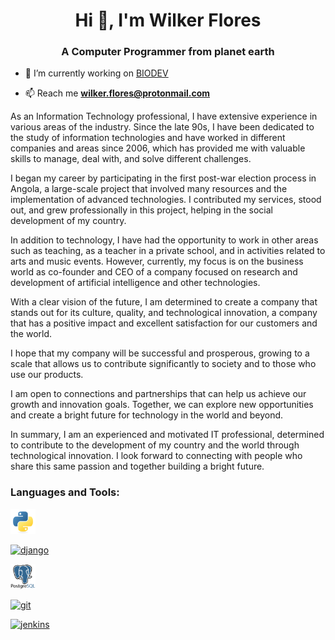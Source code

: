 <h1 align="center">Hi 👋, I'm Wilker Flores</h1>
<h3 align="center">A Computer Programmer from planet earth</h3>


- 🔭 I’m currently working on [BIODEV](https://biodev.herokuapp.com/)

- 📫 Reach me **wilker.flores@protonmail.com**

As an Information Technology professional, I have extensive experience in various areas of the industry. Since the late 90s, I have been dedicated to the study of information technologies and have worked in different companies and areas since 2006, which has provided me with valuable skills to manage, deal with, and solve different challenges.

I began my career by participating in the first post-war election process in Angola, a large-scale project that involved many resources and the implementation of advanced technologies. I contributed my services, stood out, and grew professionally in this project, helping in the social development of my country.

In addition to technology, I have had the opportunity to work in other areas such as teaching, as a teacher in a private school, and in activities related to arts and music events. However, currently, my focus is on the business world as co-founder and CEO of a company focused on research and development of artificial intelligence and other technologies.

With a clear vision of the future, I am determined to create a company that stands out for its culture, quality, and technological innovation, a company that has a positive impact and excellent satisfaction for our customers and the world.

I hope that my company will be successful and prosperous, growing to a scale that allows us to contribute significantly to society and to those who use our products.

I am open to connections and partnerships that can help us achieve our growth and innovation goals. Together, we can explore new opportunities and create a bright future for technology in the world and beyond.

In summary, I am an experienced and motivated IT professional, determined to contribute to the development of my country and the world through technological innovation. I look forward to connecting with people who share this same passion and together building a bright future.

 
</p>
<h3 align="left">Languages and Tools:</h3>

<a href="https://www.python.org" target="_blank" rel="noreferrer"><img src="https://raw.githubusercontent.com/devicons/devicon/master/icons/python/python-original.svg" alt="python" width="40" height="40"/> </a>

<a href="https://www.djangoproject.com/" target="_blank" rel="noreferrer"><img src="https://cdn.worldvectorlogo.com/logos/django.svg" alt="django" width="40" height="40"/> </a> 

<a href="https://www.postgresql.org" target="_blank" rel="noreferrer"> <img src="https://raw.githubusercontent.com/devicons/devicon/master/icons/postgresql/postgresql-original-wordmark.svg" alt="postgresql" width="40" height="40"/></a> 

<a href="https://git-scm.com/" target="_blank" rel="noreferrer"><img src="https://www.vectorlogo.zone/logos/git-scm/git-scm-icon.svg" alt="git" width="40" height="40"/></a> 

<a href="https://www.jenkins.io" target="_blank" rel="noreferrer"> <img src="https://www.vectorlogo.zone/logos/jenkins/jenkins-icon.svg" alt="jenkins" width="40" height="40"/> </a>
</p>

<!-- 
<h3 align="left">Support:</h3>
<p><a href="https://www.buymeacoffee.com/wilkerfx"> <img align="left" src="https://cdn.buymeacoffee.com/buttons/v2/default-yellow.png" height="50" width="210" alt="wilkerfx" /></a></p><br><br>
 -->

